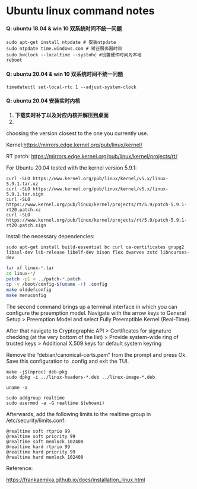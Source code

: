 # Ubuntu linux command notes

#### Q: ubuntu 18.04 & win 10 双系统时间不统一问题

```
sudo apt-get install ntpdate # 安装ntpdate
sudo ntpdate time.windows.com # 矫正服务器时间
sudo hwclock --localtime --systohc #设置硬件时间为本地
reboot
```

#### Q: ubuntu 20.04 & win 10 双系统时间不统一问题
```
timedatectl set-local-rtc 1 --adjust-system-clock
```
#### Q: ubuntu 20.04 安装实时内核

1. **下载实时补丁以及对应内核并解压到桌面**
2. 
choosing the version closest to the one you currently use. 

Kernel:https://mirrors.edge.kernel.org/pub/linux/kernel/

RT patch: https://mirrors.edge.kernel.org/pub/linux/kernel/projects/rt/

For Ubuntu 20.04 tested with the kernel version 5.9.1:

```
curl -SLO https://www.kernel.org/pub/linux/kernel/v5.x/linux-5.9.1.tar.xz
curl -SLO https://www.kernel.org/pub/linux/kernel/v5.x/linux-5.9.1.tar.sign
curl -SLO https://www.kernel.org/pub/linux/kernel/projects/rt/5.9/patch-5.9.1-rt20.patch.xz
curl -SLO https://www.kernel.org/pub/linux/kernel/projects/rt/5.9/patch-5.9.1-rt20.patch.sign
```
Install the necessary dependencies:
```
sudo apt-get install build-essential bc curl ca-certificates gnupg2 libssl-dev lsb-release libelf-dev bison flex dwarves zstd libncurses-dev

```


```bash
tar xf linux-*.tar
cd linux-*/
patch -p1 < ../patch-*.patch
cp -v /boot/config-$(uname -r) .config
make olddefconfig
make menuconfig
```
The second command brings up a terminal interface in which you can configure the preemption model. Navigate with the arrow keys to General Setup > Preemption Model and select Fully Preemptible Kernel (Real-Time).

After that navigate to Cryptographic API > Certificates for signature checking (at the very bottom of the list) > Provide system-wide ring of trusted keys > Additional X.509 keys for default system keyring

Remove the “debian/canonical-certs.pem” from the prompt and press Ok. Save this configuration to .config and exit the TUI.


```
make -j$(nproc) deb-pkg
sudo dpkg -i ../linux-headers-*.deb ../linux-image-*.deb
```
```
uname -a
```
```
sudo addgroup realtime
sudo usermod -a -G realtime $(whoami)
```
Afterwards, add the following limits to the realtime group in /etc/security/limits.conf:
```
@realtime soft rtprio 99
@realtime soft priority 99
@realtime soft memlock 102400
@realtime hard rtprio 99
@realtime hard priority 99
@realtime hard memlock 102400
```
Reference:

https://frankaemika.github.io/docs/installation_linux.html
